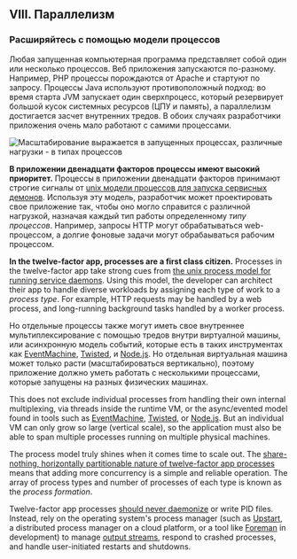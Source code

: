 ## VIII. Параллелизм
### Расширяйтесь с помощью модели процессов

Любая запущенная компьютерная программа представляет собой один или несколько процессов. Веб приложения запускаются по-разному.
Например, PHP процессы порождаются от Apache и стартуют по запросу. Процессы Java используют
противоположный подход: во время старта JVM запускает один сверхпроцесс, который резервирует большой кусок системных ресурсов
(ЦПУ и память), а параллелизм достигается засчет внутренних тредов. В обоих случаях разработчики приложения очень мало работают
с самими процессами.

![Масштабирование выражается в запущенных процессах, различные нагрузки - в типах процессов](/images/process-types.png)

**В приложении двенадцати факторов процессы имеют высокий приоритет.** Процессы в приложении двенадцати факторов принимают
строгие сигналы от [unix модели процессов для запуска сервисных демонов](http://adam.heroku.com/past/2011/5/9/applying_the_unix_process_model_to_web_apps/).
Используя эту модель, разработчик может проектировать свое приложение так, чтобы оно могло справится с различной нагрузкой,
назначая каждый тип работы определенному *типу процессов*. Например, запросы HTTP могут обрабатываться web-процессом, а долгие
фоновые задачи могут обрабаываться рабочим процессом.

**In the twelve-factor app, processes are a first class citizen.**  Processes in the twelve-factor app take strong cues from [the unix process model for running service daemons](http://adam.heroku.com/past/2011/5/9/applying_the_unix_process_model_to_web_apps/).  Using this model, the developer can architect their app to handle diverse workloads by assigning each type of work to a *process type*.  For example, HTTP requests may be handled by a web process, and long-running background tasks handled by a worker process.

Но отдельные процессы также могут иметь свое внутреннее мультиплексирование с помощью тредов внутри виртуалной машины, или
асинхронную модель событий, которые есть в таких инструментах как [EventMachine](http://rubyeventmachine.com/),
[Twisted](http://twistedmatrix.com/trac/), и [Node.js](http://nodejs.org/). Но отдельная виртуальная машина может только
расти (масштабироваться вертикально), поэтому приложение должно уметь работать с несколькими процессами, которые запущены на разных
физических машинах.

This does not exclude individual processes from handling their own internal multiplexing, via threads inside the runtime VM, or the async/evented model found in tools such as [EventMachine](http://rubyeventmachine.com/), [Twisted](http://twistedmatrix.com/trac/), or [Node.js](http://nodejs.org/).  But an individual VM can only grow so large (vertical scale), so the application must also be able to span multiple processes running on multiple physical machines.

The process model truly shines when it comes time to scale out.  The [share-nothing, horizontally partitionable nature of twelve-factor app processes](/processes) means that adding more concurrency is a simple and reliable operation.  The array of process types and number of processes of each type is known as the *process formation*.

Twelve-factor app processes [should never daemonize](http://dustin.github.com/2010/02/28/running-processes.html) or write PID files.  Instead, rely on the operating system's process manager (such as [Upstart](http://upstart.ubuntu.com/), a distributed process manager on a cloud platform, or a tool like [Foreman](http://blog.daviddollar.org/2011/05/06/introducing-foreman.html) in development) to manage [output streams](/logs), respond to crashed processes, and handle user-initiated restarts and shutdowns.

